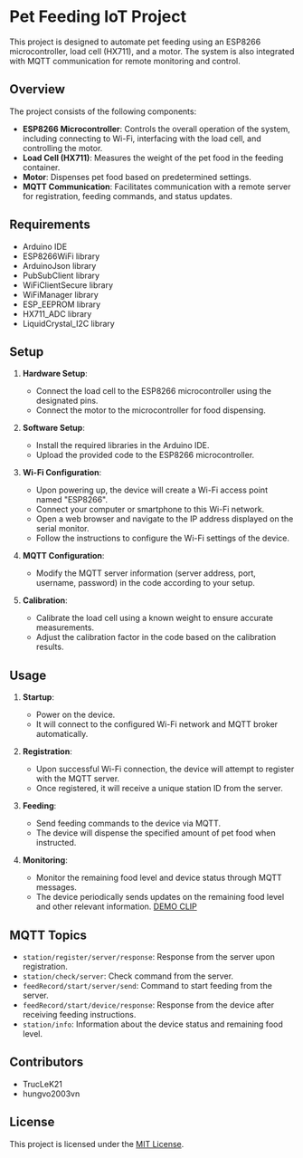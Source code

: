 # Pet Feeding IoT Project

This project is designed to automate pet feeding using an ESP8266 microcontroller, load cell (HX711), and a motor. The system is also integrated with MQTT communication for remote monitoring and control.

## Overview

The project consists of the following components:

- **ESP8266 Microcontroller**: Controls the overall operation of the system, including connecting to Wi-Fi, interfacing with the load cell, and controlling the motor.
- **Load Cell (HX711)**: Measures the weight of the pet food in the feeding container.
- **Motor**: Dispenses pet food based on predetermined settings.
- **MQTT Communication**: Facilitates communication with a remote server for registration, feeding commands, and status updates.

## Requirements

- Arduino IDE
- ESP8266WiFi library
- ArduinoJson library
- PubSubClient library
- WiFiClientSecure library
- WiFiManager library
- ESP_EEPROM library
- HX711_ADC library
- LiquidCrystal_I2C library

## Setup

1. **Hardware Setup**:
   - Connect the load cell to the ESP8266 microcontroller using the designated pins.
   - Connect the motor to the microcontroller for food dispensing.

2. **Software Setup**:
   - Install the required libraries in the Arduino IDE.
   - Upload the provided code to the ESP8266 microcontroller.

3. **Wi-Fi Configuration**:
   - Upon powering up, the device will create a Wi-Fi access point named "ESP8266".
   - Connect your computer or smartphone to this Wi-Fi network.
   - Open a web browser and navigate to the IP address displayed on the serial monitor.
   - Follow the instructions to configure the Wi-Fi settings of the device.

4. **MQTT Configuration**:
   - Modify the MQTT server information (server address, port, username, password) in the code according to your setup.

5. **Calibration**:
   - Calibrate the load cell using a known weight to ensure accurate measurements.
   - Adjust the calibration factor in the code based on the calibration results.

## Usage

1. **Startup**:
   - Power on the device.
   - It will connect to the configured Wi-Fi network and MQTT broker automatically.

2. **Registration**:
   - Upon successful Wi-Fi connection, the device will attempt to register with the MQTT server.
   - Once registered, it will receive a unique station ID from the server.

3. **Feeding**:
   - Send feeding commands to the device via MQTT.
   - The device will dispense the specified amount of pet food when instructed.

4. **Monitoring**:
   - Monitor the remaining food level and device status through MQTT messages.
   - The device periodically sends updates on the remaining food level and other relevant information.
[DEMO CLIP](https://youtu.be/VCjP-1S2tZ8)

## MQTT Topics

- `station/register/server/response`: Response from the server upon registration.
- `station/check/server`: Check command from the server.
- `feedRecord/start/server/send`: Command to start feeding from the server.
- `feedRecord/start/device/response`: Response from the device after receiving feeding instructions.
- `station/info`: Information about the device status and remaining food level.

## Contributors

- TrucLeK21
- hungvo2003vn

## License

This project is licensed under the [MIT License](LICENSE).
